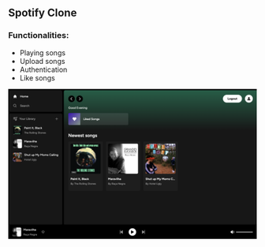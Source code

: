 ## Spotify Clone

### Functionalities:
- Playing songs
- Upload songs
- Authentication
- Like songs

![Alt text](https://github.com/barrosgusta/spotify-clone/blob/main/screenshots/demo.png)


